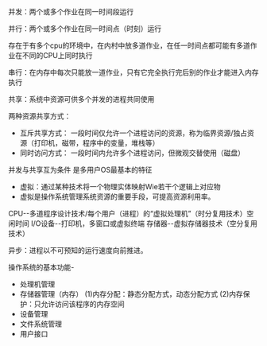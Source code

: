 并发：两个或多个作业在同一时间段运行

并行：两个或多个作业在同一时间点（时刻）运行

存在于有多个cpu的环境中，在内村中放多道作业，在任一时间点都可能有多道作业在不同的CPU上同时执行

串行：在内存中每次只能放一道作业，只有它完全执行完后别的作业才能进入内存执行


共享：系统中资源可供多个并发的进程共同使用

两种资源共享方式：
* 互斥共享方式：
一段时间仅允许一个进程访问的资源，称为临界资源/独占资源（打印机，磁带，程序中的变量，堆栈等）
* 同时访问方式：
一段时间内允许多个进程访问，但微观交替使用（磁盘）

并发与共享互为条件 是多用户OS最基本的特征



* 虚拟：通过某种技术将一个物理实体映射Wie若干个逻辑上对应物
* 虚拟是操作系统管理系统资源的重要手段，可提高资源利用率。
 
 CPU--多道程序设计技术/每个用户（进程）的“虚拟处理机”（时分复用技术）空闲时间
 I/O设备--打印机，多窗口或虚拟终端
 存储器--虚拟存储器技术（空分复用技术）
 
异步：进程以不可预知的运行速度向前推进。

操作系统的基本功能-
* 处理机管理
* 存储器管理（内存）
(1)内存分配：静态分配方式，动态分配方式
(2)内存保护：只允许访问该程序的内存空间
* 设备管理
* 文件系统管理
* 用户接口